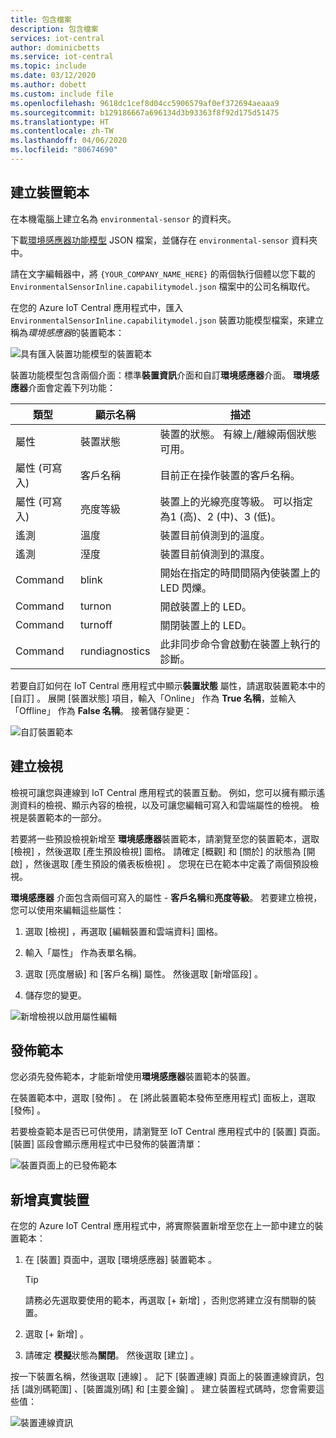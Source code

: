 ```yaml
---
title: 包含檔案
description: 包含檔案
services: iot-central
author: dominicbetts
ms.service: iot-central
ms.topic: include
ms.date: 03/12/2020
ms.author: dobett
ms.custom: include file
ms.openlocfilehash: 9618dc1cef8d04cc5906579af0ef372694aeaaa9
ms.sourcegitcommit: b129186667a696134d3b93363f8f92d175d51475
ms.translationtype: HT
ms.contentlocale: zh-TW
ms.lasthandoff: 04/06/2020
ms.locfileid: "80674690"
---
```

## <a name="create-a-device-template"></a>建立裝置範本

在本機電腦上建立名為 `environmental-sensor` 的資料夾。

下載[環境感應器功能模型](https://raw.githubusercontent.com/Azure/IoTPlugandPlay/master/samples/EnvironmentalSensorInline.capabilitymodel.json) JSON 檔案，並儲存在 `environmental-sensor` 資料夾中。

請在文字編輯器中，將 `{YOUR_COMPANY_NAME_HERE}` 的兩個執行個體以您下載的 `EnvironmentalSensorInline.capabilitymodel.json` 檔案中的公司名稱取代。

在您的 Azure IoT Central 應用程式中，匯入 `EnvironmentalSensorInline.capabilitymodel.json` 裝置功能模型檔案，來建立稱為*環境感應器*的裝置範本：

![具有匯入裝置功能模型的裝置範本](./media/iot-central-add-environmental-sensor/device-template.png)

裝置功能模型包含兩個介面：標準**裝置資訊**介面和自訂**環境感應器**介面。 **環境感應器**介面會定義下列功能：

| 類型 | 顯示名稱 | 描述 |
| ---- | ------------ | ----------- |
| 屬性 | 裝置狀態     | 裝置的狀態。 有線上/離線兩個狀態可用。 |
| 屬性 (可寫入) | 客戶名稱    | 目前正在操作裝置的客戶名稱。 |
| 屬性 (可寫入) | 亮度等級 | 裝置上的光線亮度等級。 可以指定為1 (高)、2 (中)、3 (低)。 |
| 遙測 | 溫度 | 裝置目前偵測到的溫度。 |
| 遙測 | 溼度    | 裝置目前偵測到的濕度。 |
| Command | blink          | 開始在指定的時間間隔內使裝置上的 LED 閃爍。 |
| Command | turnon         | 開啟裝置上的 LED。 |
| Command | turnoff        | 關閉裝置上的 LED。 |
| Command | rundiagnostics | 此非同步命令會啟動在裝置上執行的診斷。 |

若要自訂如何在 IoT Central 應用程式中顯示**裝置狀態** 屬性，請選取裝置範本中的 [自訂]  。 展開 [裝置狀態]  項目，輸入「Online」  作為 **True 名稱**，並輸入「Offline」  作為 **False 名稱**。 接著儲存變更：

![自訂裝置範本](./media/iot-central-add-environmental-sensor/customize-template.png)

## <a name="create-views"></a>建立檢視

檢視可讓您與連線到 IoT Central 應用程式的裝置互動。 例如，您可以擁有顯示遙測資料的檢視、顯示內容的檢視，以及可讓您編輯可寫入和雲端屬性的檢視。 檢視是裝置範本的一部分。

若要將一些預設檢視新增至 **環境感應器**裝置範本，請瀏覽至您的裝置範本，選取 [檢視]  ，然後選取 [產生預設檢視]  圖格。 請確定 [概觀]  和 [關於]  的狀態為 [開啟]  ，然後選取 [產生預設的儀表板檢視]  。 您現在已在範本中定義了兩個預設檢視。

**環境感應器** 介面包含兩個可寫入的屬性 - **客戶名稱**和**亮度等級**。 若要建立檢視，您可以使用來編輯這些屬性：

1. 選取 [檢視]  ，再選取 [編輯裝置和雲端資料]  圖格。

1. 輸入「屬性」  作為表單名稱。

1. 選取 [亮度層級]  和 [客戶名稱]  屬性。 然後選取 [新增區段]  。

1. 儲存您的變更。

![新增檢視以啟用屬性編輯](./media/iot-central-add-environmental-sensor/properties-view.png)

## <a name="publish-the-template"></a>發佈範本

您必須先發佈範本，才能新增使用**環境感應器**裝置範本的裝置。

在裝置範本中，選取 [發佈]  。 在 [將此裝置範本發佈至應用程式]  面板上，選取 [發佈]  。

若要檢查範本是否已可供使用，請瀏覽至 IoT Central 應用程式中的 [裝置]  頁面。 [裝置]  區段會顯示應用程式中已發佈的裝置清單：

![裝置頁面上的已發佈範本](./media/iot-central-add-environmental-sensor/published-templates.png)

## <a name="add-a-real-device"></a>新增真實裝置

在您的 Azure IoT Central 應用程式中，將實際裝置新增至您在上一節中建立的裝置範本：

1. 在 [裝置]  頁面中，選取 [環境感應器] 裝置範本  。

    > [!TIP]
    > 請務必先選取要使用的範本，再選取 [+ 新增]  ，否則您將建立沒有關聯的裝置。

1. 選取 [+ 新增]  。

1. 請確定 **模擬**狀態為**關閉**。 然後選取 [建立]  。

按一下裝置名稱，然後選取 [連線]  。 記下 [裝置連線]  頁面上的裝置連線資訊，包括 [識別碼範圍]  、[裝置識別碼]  和 [主要金鑰]  。 建立裝置程式碼時，您會需要這些值：

![裝置連線資訊](./media/iot-central-add-environmental-sensor/device-connection.png)
